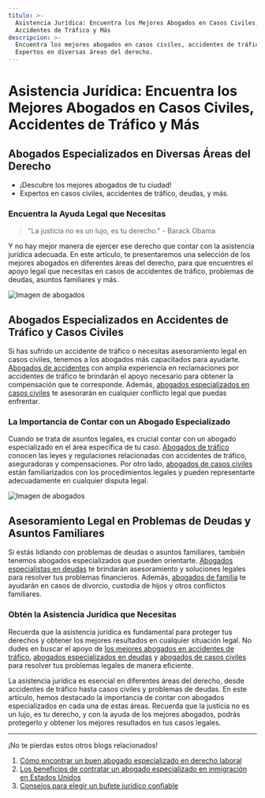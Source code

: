 ```yaml
---
titulo: >-
  Asistencia Jurídica: Encuentra los Mejores Abogados en Casos Civiles,
  Accidentes de Tráfico y Más
descripcion: >-
  Encuentra los mejores abogados en casos civiles, accidentes de tráfico y más.
  Expertos en diversas áreas del derecho.
---
```


# Asistencia Jurídica: Encuentra los Mejores Abogados en Casos Civiles, Accidentes de Tráfico y Más

## Abogados Especializados en Diversas Áreas del Derecho

- ¡Descubre los mejores abogados de tu ciudad!
- Expertos en casos civiles, accidentes de tráfico, deudas, y más.

### Encuentra la Ayuda Legal que Necesitas

> "La justicia no es un lujo, es tu derecho." - Barack Obama

Y no hay mejor manera de ejercer ese derecho que contar con la asistencia jurídica adecuada. En este artículo, te presentaremos una selección de los mejores abogados en diferentes áreas del derecho, para que encuentres el apoyo legal que necesitas en casos de accidentes de tráfico, problemas de deudas, asuntos familiares y más.

![Imagen de abogados](./img/asistencia-juridica-1.webp)

## Abogados Especializados en Accidentes de Tráfico y Casos Civiles

Si has sufrido un accidente de tráfico o necesitas asesoramiento legal en casos civiles, tenemos a los abogados más capacitados para ayudarte. [Abogados de accidentes](abogados-accidente-coche) con amplia experiencia en reclamaciones por accidentes de tráfico te brindarán el apoyo necesario para obtener la compensación que te corresponde. Además, [abogados especializados en casos civiles](abogados-de-casos-civiles) te asesorarán en cualquier conflicto legal que puedas enfrentar.

### La Importancia de Contar con un Abogado Especializado

Cuando se trata de asuntos legales, es crucial contar con un abogado especializado en el área específica de tu caso. [Abogados de tráfico](abogados-de-trafico) conocen las leyes y regulaciones relacionadas con accidentes de tráfico, aseguradoras y compensaciones. Por otro lado, [abogados de casos civiles](abogados-de-casos-civiles) están familiarizados con los procedimientos legales y pueden representarte adecuadamente en cualquier disputa legal.

![Imagen de abogados](./img/asistencia-juridica-2.webp)

## Asesoramiento Legal en Problemas de Deudas y Asuntos Familiares

Si estás lidiando con problemas de deudas o asuntos familiares, también tenemos abogados especializados que pueden orientarte. [Abogados especialistas en deudas](abogados-especialistas-en-deudas) te brindarán asesoramiento y soluciones legales para resolver tus problemas financieros. Además, [abogados de familia](buenos-abogados-de-familia) te ayudarán en casos de divorcio, custodia de hijos y otros conflictos familiares.

### Obtén la Asistencia Jurídica que Necesitas

Recuerda que la asistencia jurídica es fundamental para proteger tus derechos y obtener los mejores resultados en cualquier situación legal. No dudes en buscar el apoyo de [los mejores abogados en accidentes de tráfico](los-mejores-abogados-en-accidentes-de-trafico), [abogados especializados en deudas](abogados-especialistas-en-deudas) y [abogados de casos civiles](abogados-de-casos-civiles) para resolver tus problemas legales de manera eficiente.



La asistencia jurídica es esencial en diferentes áreas del derecho, desde accidentes de tráfico hasta casos civiles y problemas de deudas. En este artículo, hemos destacado la importancia de contar con abogados especializados en cada una de estas áreas. Recuerda que la justicia no es un lujo, es tu derecho, y con la ayuda de los mejores abogados, podrás protegerlo y obtener los mejores resultados en tus casos legales.

---

¡No te pierdas estos otros blogs relacionados!

1. [Cómo encontrar un buen abogado especializado en derecho laboral](abogados-especialistas-en-derecho-laboral)
2. [Los beneficios de contratar un abogado especializado en inmigración en Estados Unidos](abogado-de-inmigracion-usa)
3. [Consejos para elegir un bufete jurídico confiable](bufete-juridico)
